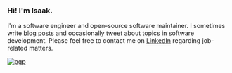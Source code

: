 ### Hi! I'm Isaak.

I'm a software engineer and open-source software maintainer. I sometimes write [blog posts](https://isaak.dev/) and occasionally [tweet](https://twitter.com/likid_geimfari) about topics in 
software development. Please feel free to contact me on [LinkedIn](https://www.linkedin.com/in/likid/) regarding job-related matters.

[![pgp](https://img.shields.io/badge/PGP-0x43D7CF7ABD04B917-313131?style=flat&labelColor=545454&color=4E4E4E)](https://isaak.dev/keys/gpg.pub)
